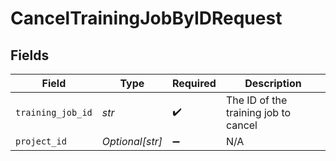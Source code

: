 # CancelTrainingJobByIDRequest


## Fields

| Field                                | Type                                 | Required                             | Description                          |
| ------------------------------------ | ------------------------------------ | ------------------------------------ | ------------------------------------ |
| `training_job_id`                    | *str*                                | :heavy_check_mark:                   | The ID of the training job to cancel |
| `project_id`                         | *Optional[str]*                      | :heavy_minus_sign:                   | N/A                                  |